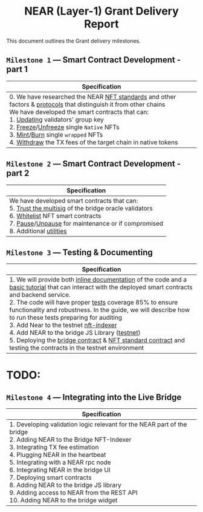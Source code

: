 <center>

# NEAR (Layer-1) Grant Delivery Report

</center>

This document outlines the Grant delivery milestones.

## `Milestone 1` — Smart Contract Development - part 1

| Specification |
|-|
| 0. We have researched the NEAR [NFT standards](https://github.com/XP-NETWORK/xp-near-integration/blob/main/xpnft/src/lib.rs) and other factors & [protocols](https://docs.near.org/) that distinguish it from other chains<br/>We have developed the smart contracts that can:<br/>1. [Updating](https://github.com/XP-NETWORK/xp-near-integration/blob/103a3557e28300138f5e6d6c7af49ac6ae921049/bridge/src/lib.rs#L155-L161) validators' group key <br/>2. [Freeze](https://github.com/XP-NETWORK/xp-near-integration/blob/103a3557e28300138f5e6d6c7af49ac6ae921049/bridge/src/lib.rs#L200)/[Unfreeze](https://github.com/XP-NETWORK/xp-near-integration/blob/103a3557e28300138f5e6d6c7af49ac6ae921049/bridge/src/lib.rs#L231) single `Native` NFTs <br/>3. [Mint](https://github.com/XP-NETWORK/xp-near-integration/blob/103a3557e28300138f5e6d6c7af49ac6ae921049/bridge/src/lib.rs#L165)/[Burn](https://github.com/XP-NETWORK/xp-near-integration/blob/103a3557e28300138f5e6d6c7af49ac6ae921049/bridge/src/lib.rs#L181) single `wrapped` NFTs<br/>4. [Withdraw](https://github.com/XP-NETWORK/xp-near-integration/blob/103a3557e28300138f5e6d6c7af49ac6ae921049/bridge/src/lib.rs#L134) the TX fees of the target chain in native tokens|

## `Milestone 2` — Smart Contract Development - part 2

| Specification |
|-|
| We have developed smart contracts that can:<br>5. [Trust the multisig](https://github.com/XP-NETWORK/xp-near-integration/blob/103a3557e28300138f5e6d6c7af49ac6ae921049/bridge/src/lib.rs#L103-L113) of the bridge oracle validators<br/>6. [Whitelist](https://github.com/XP-NETWORK/xp-near-integration/commit/0492f3e7fd7e7f41e3b342dd0410a8db462def97) NFT smart contracts<br/>7. [Pause](https://github.com/XP-NETWORK/xp-near-integration/blob/103a3557e28300138f5e6d6c7af49ac6ae921049/bridge/src/lib.rs#L116)/[Unpause](https://github.com/XP-NETWORK/xp-near-integration/blob/103a3557e28300138f5e6d6c7af49ac6ae921049/bridge/src/lib.rs#L125) for maintenance or if compromised<br/>8. Additional [utilities](https://github.com/XP-NETWORK/xp-near-integration/tree/main/src) |

## `Milestone 3` — Testing & Documenting

| Specification |
|-|
| 1. We will provide both [inline documentation](https://github.com/XP-NETWORK/xp-near-integration/search?q=%2F%2F%2F) of the code and a [basic tutorial](./js_library_tutorial.md) that can interact with the deployed smart contracts and backend service.<br/>2. The code will have proper [tests](https://github.com/XP-NETWORK/xp-near-integration/blob/main/tests/xp_bridge.rs) coverage 85% to ensure functionality and robustness. In the guide, we will describe how to run these tests preparing for auditing<br/>3. Add Near to the testnet [nft-indexer](https://github.com/XP-NETWORK/nft-index/tree/nft-index-testnet/src/nft-list/model/near)<br/>4. Add NEAR to the bridge JS Library ([testnet](https://github.com/XP-NETWORK/xpjs/search?q=NEAR))<br/>5. Deploying the [bridge contract](https://explorer.testnet.near.org/accounts/xp_bridge_1.testnet) & [NFT standard contract](https://testnet.nearblocks.io/address/xp_nft_1.testnet#transaction) and testing the contracts in the testnet environment|

# TODO:

## `Milestone 4` — Integrating into the Live Bridge
| Specification |
|-|
| 1. Developing validation logic relevant for the NEAR part of the bridge<br/>2. Adding NEAR to the Bridge NFT-Indexer<br/>3. Integrating TX fee estimation<br/>4. Plugging NEAR in the heartbeat<br/>5. Integrating with a NEAR rpc node<br/>6. Integrating NEAR in the bridge UI<br/>7. Deploying smart contracts<br/>8. Adding NEAR to the bridge JS library<br/>9. Adding access to NEAR from the REST API<br/>10. Adding NEAR to the bridge widget|